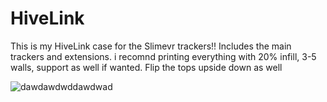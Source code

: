 # HiveLink
This is my HiveLink case for the Slimevr trackers!! Includes the main trackers and extensions.
i recomnd printing everything with 20% infill, 3-5 walls, support as well if wanted. Flip the tops upside down as well

![dawdawdwddawdwad](https://github.com/SakeSaki/HiveLink/assets/119632972/672cf797-5c07-4cd4-b9bf-57099889feb5)
